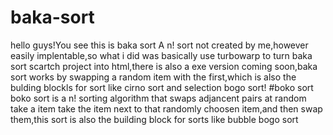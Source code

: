 # baka-sort
hello guys!You see this is baka sort A n! sort not created by me,however easily implentable,so what i did was basically use turbowarp to turn baka sort scartch project into html,there is also a exe version coming soon,baka sort works by swapping a random item with the first,which is also the bulding blockls for sort like cirno sort and selection bogo sort!
#boko sort
boko sort is a n! sorting algorithm that swaps adjancent pairs at random take a item take the item next to that randomly choosen item,and then swap them,this sort is also the building block for sorts like bubble bogo sort

